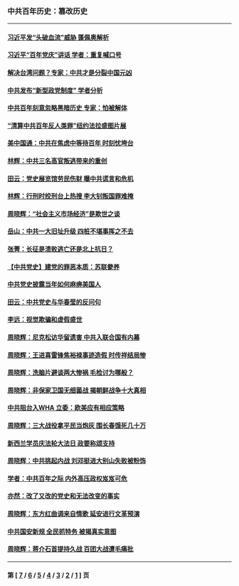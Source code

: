 ### 中共百年历史：篡改历史
---
#### [习近平发“头破血流”威胁 蓬佩奥解析](../../pages/nf1176115/n13063604.md?07030430) 
#### [习近平“百年党庆”讲话 学者：重复喊口号](../../pages/nf1176115/n13061411.md?07030430) 
#### [解决台湾问题？专家：中共才是分裂中国元凶](../../pages/nf1176115/n13060811.md?07030430) 
#### [中共发布“新型政党制度” 学者分析](../../pages/nf1176115/n13056354.md?07030430) 
#### [中共百年刻意忽略黑暗历史 专家：怕被解体](../../pages/nf1176115/n13056056.md?07030430) 
#### [“清算中共百年反人类罪”纽约法拉盛图片展](../../pages/nf1176115/n13052220.md?07030430) 
#### [美中国通：中共在焦虑中等待百年 时刻忧垮台](../../pages/nf1176115/n13048820.md?07030430) 
#### [林辉：中共三名高官叛逃带来的重创](../../pages/nf1176115/n13035206.md?07030430) 
#### [田云：党史展览馆劳民伤财 曝中共谎言和危机](../../pages/nf1176115/n13033900.md?07030430) 
#### [林辉：行刑时绞刑台上热搜 李大钊叛国罪难掩](../../pages/nf1176115/n13031965.md?07030430) 
#### [周晓辉：“社会主义市场经济”是欺世之谈](../../pages/nf1176115/n13024090.md?07030430) 
#### [岳山：中共一大旧址升级 四桩不堪事挥之不去](../../pages/nf1176115/n13021697.md?07030430) 
#### [张菁：长征是溃败逃亡还是北上抗日？](../../pages/nf1176115/n13020585.md?07030430) 
#### [【中共党史】建党的罪恶本质：苏联豢养](../../pages/nf1176115/n13011888.md?07030430) 
#### [中共党史披露当年如何麻痹美国人](../../pages/nf1176115/n12966400.md?07030430) 
#### [田云：中共党史与华春莹的反问句](../../pages/nf1176115/n12765178.md?07030430) 
#### [李远：视觉欺骗和虚假盛世](../../pages/nf1176115/n12993376.md?07030430) 
#### [周晓辉：尼克松访华留遗害 中共入联合国有内幕](../../pages/nf1176115/n12991422.md?07030430) 
#### [周晓辉：王进喜雷锋焦裕禄事迹造假 时传祥结局惨](../../pages/nf1176115/n12985497.md?07030430) 
#### [周晓辉：洗脑片避谈两大惨祸 毛检讨为哪般？](../../pages/nf1176115/n12971285.md?07030430) 
#### [周晓辉：非保家卫国无细菌战 揭朝鲜战争十大真相](../../pages/nf1176115/n12954161.md?07030430) 
#### [中共阻台入WHA 立委：欧美应有相应策略](../../pages/nf1176115/n12939343.md?07030430) 
#### [周晓辉：三大战役拿平民当炮灰 围长春饿死几十万](../../pages/nf1176115/n12934921.md?07030430) 
#### [新西兰学员庆法轮大法日 政要称颂支持](../../pages/nf1176115/n12932715.md?07030430) 
#### [周晓辉：中共挑起内战 刘邓挺进大别山失败被粉饰](../../pages/nf1176115/n12929004.md?07030430) 
#### [学者：中共百年之际 内外高压政权岌岌可危](../../pages/nf1176115/n12925426.md?07030430) 
#### [亦然：改了又改的党史和无法改变的事实](../../pages/nf1176115/n12919443.md?07030430) 
#### [周晓辉：东方红曲调来自情歌 延安进行文革预演](../../pages/nf1176115/n12914429.md?07030430) 
#### [中共国安新规 全民抓特务 被揭真实意图](../../pages/nf1176115/n12911615.md?07030430) 
#### [周晓辉：蒋介石首提持久战 百团大战遭毛痛批](../../pages/nf1176115/n12909231.md?07030430) 

---
#### 第 [ [7](./7.md?07030430) / [6](./6.md?07030430) / [5](./5.md?07030430) / [4](./4.md?07030430) / [3](./3.md?07030430) / [2](./2.md?07030430) / [1](./1.md?07030430) ] 页
